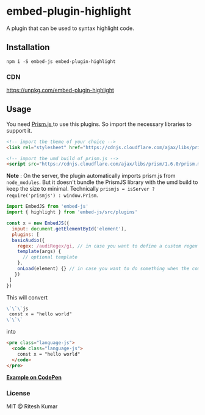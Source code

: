 # embed-plugin-highlight

A plugin that can be used to syntax highlight code.

## Installation
```
npm i -S embed-js embed-plugin-highlight
```

### CDN

https://unpkg.com/embed-plugin-highlight

## Usage
You need [Prism.js ](http://prismjs.com/) to use this plugins. So import the necessary libraries to support it.
```html
<!-- import the theme of your choice -->
<link rel="stylesheet" href="https://cdnjs.cloudflare.com/ajax/libs/prism/1.6.0/themes/prism-dark.css" />

<!-- import the umd build of prism.js -->
<script src="https://cdnjs.cloudflare.com/ajax/libs/prism/1.6.0/prism.min.js">  
```
**Note** : On the server, the plugin automatically imports prism.js from `node_modules`. But it doesn't bundle the PrismJS library with the umd build to keep the size to minimal. Technically `prismjs = isServer ? require('prismjs') : window.Prism`. 

```js
import EmbedJS from 'embed-js'
import { highlight } from 'embed-js/src/plugins'

const x = new EmbedJS({
  input: document.getElementById('element'),
  plugins: [
  basicAudio({
    regex: /audiRegex/gi, // in case you want to define a custom regex
    template(args) {
      // optional template
    },
    onLoad(element) {} // in case you want to do something when the component has loaded on the client.
   })
 ]
})
```
This will convert
```md
\`\`\`js
 const x = "hello world"
\`\`\`
```

into

```html
<pre class="language-js">
  <code class="language-js">
    const x = "hello world"
  </code>
</pre>
```
**[Example on CodePen](https://codepen.io/ritz078/pen/ZJLWGb)**

### License
MIT @ Ritesh Kumar